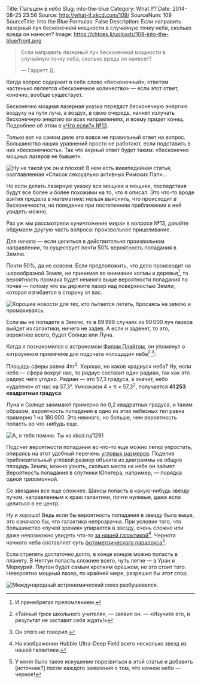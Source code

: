 Title: Пальцем в небо
Slug: into-the-blue
Category: What If?
Date: 2014-08-25 23:56
Source: http://what-if.xkcd.com/109/
SourceNum: 109
SourceTitle: Into the Blue
Formulas: False
Description: Если направить лазерный луч бесконечной мощности в случайную точку неба, сколько вреда он нанесет?
Image: https://chtoes.li/uploads/109-into-the-blue/front.png

> Если направить лазерный луч бесконечной мощности в случайную точку неба, сколько вреда он нанесет?
> 
> — Гарретт Д.

Когда вопрос содержит в себе слово «бесконечный», ответом частенько является «бесконечное количество» — если этот ответ, конечно, вообще существует.

Бесконечно мощная лазерная указка передаст бесконечную энергию воздуху на пути луча, а воздух, в свою очередь, начнет излучать бесконечную энергию во всех направлениях, и всему придет конец. Подробнее об этом в [«Что если?» №13](https://chtoes.li/laser-pointer/).

Только вот на самом деле это вовсе не правильный ответ на вопрос. Большинство наших уравнений просто не работают, если подставить в них «бесконечность». Так что верный ответ будет таким: «бесконечно мощных лазеров не бывает».

![](/uploads/109-into-the-blue/sucks_ru.png "Ну не такой уж он и плохой! В нем есть википедийная статья, озаглавленная «Список сексуально активных Римских Пап»…")

Но если делать лазерную указку все мощнее и мощнее, последствия будут все более и более похожими на то, что я описал. Это что-то вроде взятия предела в математике: нельзя выяснить, что происходит *в* бесконечности, но поведение при постепенном приближении к ней увидеть можно.

Раз уж мы рассмотрели «уничтожение мира» в вопросе №13, давайте обдумаем другую часть вопроса: произвольное прицеливание.

Для начала — если целиться в *действительно* произвольном направлении, то существует почти 50% вероятность попадания в Землю.

Почти 50%, да не совсем. Если предположить, что дело происходит на шарообразной Земле, не принимая во внимание холмы и деревья[^1], то вероятность промаха будет немного выше вероятности попадания по почве — потому что вы держите лазер над поверхностью Земли, которая изгибается в сторону от вас.

[^1]: И пренебрегая преломлением.

![](/uploads/109-into-the-blue/curve.png "Хорошие новости для тех, кто пытается летать, бросаясь на землю и промахиваясь.")

Если вы не попадете в Землю, то в 89&thinsp;999 случаях из 90&thinsp;000 луч лазера выйдет из галактики, ничего не задев. А если и заденет, то это, вероятнее всего, будет Солнце или Луна.

Когда я познакомился с астрономом [Филом Плэйтом](http://www.slate.com/blogs/bad_astronomy.html), он упомянул о хитроумном приемчике для подсчета «площади» неба[^2]&thinsp;[^3]:
[^2]: «Тайный трюк школьного учителя», — заявил он. — «Изучите его, и результат не заставит себя ждать!»
[^3]: Он этого не говорил.

Площадь сферы равна 4πr<sup>2</sup>. Хорошо, но каков «радиус» неба? Ну, если небо — сфера вокруг нас, то радиус составит один радиан, так как это радиус чего угодно. Радиан — это 57,3 градуса, а значит, небо «удалено» от нас на 57,3°. Умножаем 4 × π × 57,3<sup>2</sup>, получается **41&thinsp;253 квадратных градуса**.

Луна и Солнце занимают примерно по 0,2 квадратных градуса, и таким образом, вероятность попадания в одно из этих небесных тел равна примерно 1 на 180&thinsp;000. Это немного, но больше, чем вероятность попасть во что-нибудь еще.

![](/uploads/109-into-the-blue/try_ru.png "А, я тебя помню. Ты из xkcd.ru/1291")

Подсчет вероятности попадания во что-то еще можно легко упростить, опираясь на этот удобный перечень [угловых размеров](http://xkcd.ru/1276/). Поделив приблизительный угловой размер объекта из диаграммы на общую площадь Земли, можно узнать, сколько места на небе он займет. Вероятность попадания в спутники Юпитера, например, — порядка одной триллионной.

Со звездами все еще сложнее. Шансы попасть в какую-нибудь звезду лучом, направленным к краю галактики, почти нулевые, даже если целиться в ее центр.

Ну и хорошо! Ведь если бы вероятность попадания в звезду была выше, это означало бы, что галактика непрозрачна. При условии того, что большинство «лучей зрения» упирается в звезду, очень сложно или даже невозможно увидеть что-то [за нашей галактикой](https://ru.wikipedia.org/wiki/Hubble_Ultra_Deep_Field)[^4]. Чернота ночного неба составляет суть [фотометрического парадокса](https://ru.wikipedia.org/wiki/Фотометрический_парадокс)[^5].

[^4]: На изображении Hubble Ultra-Deep Field всего несколько звезд из нашей галактики.
[^5]: У меня было такое искушение порезвиться в этой статье и добавить [источник?] после каждого заявления о том, что ночное небо — черное!

Если стрелять достаточно долго, в конце концов можно попасть в планету. В Нептун попасть сложнее всего, чуть легче — в Уран и Меркурий. Плутон будет самым крепким орешком, но это стоит того. Невероятно мощный лазер, по крайней мере, разрешил бы *этот* спор.

![](/uploads/109-into-the-blue/planet_ru.png "Международный астрономический союз разбушевался.")
